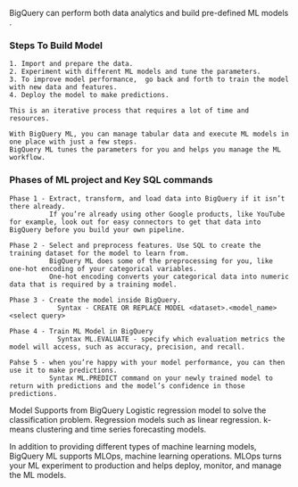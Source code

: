 BigQuery can perform both data analytics and build pre-defined ML models .

### Steps To Build Model

    1. Import and prepare the data.
    2. Experiment with different ML models and tune the parameters.
    3. To improve model performance,  go back and forth to train the model with new data and features.
    4. Deploy the model to make predictions.

    This is an iterative process that requires a lot of time and resources.

    With BigQuery ML, you can manage tabular data and execute ML models in one place with just a few steps.
    BigQuery ML tunes the parameters for you and helps you manage the ML workflow.

### Phases of ML project and Key SQL commands

    Phase 1 - Extract, transform, and load data into BigQuery if it isn’t there already.
              If you’re already using other Google products, like YouTube for example, look out for easy connectors to get that data into BigQuery before you build your own pipeline.

    Phase 2 - Select and preprocess features. Use SQL to create the training dataset for the model to learn from.
              BigQuery ML does some of the preprocessing for you, like one-hot encoding of your categorical variables.
              One-hot encoding converts your categorical data into numeric data that is required by a training model.

    Phase 3 - Create the model inside BigQuery.
                Syntax - CREATE OR REPLACE MODEL <dataset>.<model_name> <select query>

    Phase 4 - Train ML Model in BigQuery
                Syntax ML.EVALUATE - specify which evaluation metrics the model will access, such as accuracy, precision, and recall.

    Pahse 5 - when you’re happy with your model performance, you can then use it to make predictions.
              Syntax ML.PREDICT command on your newly trained model to return with predictions and the model’s confidence in those predictions.

Model Supports from BigQuery
Logistic regression model to solve the classification problem.
Regression models such as linear regression.
k-means clustering and time series forecasting models.

In addition to providing different types of machine learning models, BigQuery ML supports MLOps, machine learning
operations.
MLOps turns your ML experiment to production and helps deploy, monitor, and manage the ML models.
    

